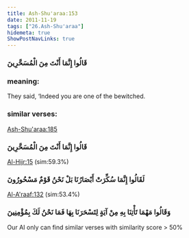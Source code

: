 ```yaml
---
title: Ash-Shu'araa:153
date: 2011-11-19
tags: ["26.Ash-Shu'araa"]
hidemeta: true 
ShowPostNavLinks: true 
---
```

### قَالُوا إِنَّمَا أَنْتَ مِنَ الْمُسَحَّرِينَ
### meaning: 
They said, ‘Indeed you are one of the bewitched.
### similar verses: 

[Ash-Shu'araa:185](/26/185)

### قَالُوا إِنَّمَا أَنْتَ مِنَ الْمُسَحَّرِينَ

[Al-Hijr:15](/15/15) (sim:59.3%)

### لَقَالُوا إِنَّمَا سُكِّرَتْ أَبْصَارُنَا بَلْ نَحْنُ قَوْمٌ مَسْحُورُونَ

[Al-A'raaf:132](/7/132) (sim:53.4%)

### وَقَالُوا مَهْمَا تَأْتِنَا بِهِ مِنْ آيَةٍ لِتَسْحَرَنَا بِهَا فَمَا نَحْنُ لَكَ بِمُؤْمِنِينَ

Our AI only can find similar verses with similarity score > 50% 

